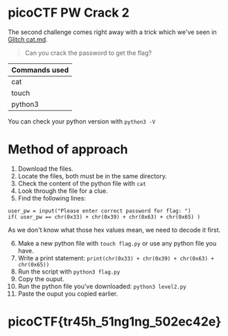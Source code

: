 # picoCTF PW Crack 2

The second challenge comes right away with a trick which we've seen in [Glitch cat.md](https://github.com/ASCII404/CTF-Writeups/blob/main/General_Skills/Glitch%20cat.md).
> Can you crack the password to get the flag?


| Commands used  | 
| ------------- | 
| cat | 
| touch |
| python3 |

You can check your python version with `python3 -V`

# Method of approach

1. Download the files.
2. Locate the files, both must be in the same directory. 
3. Check the content of the python file with `cat`
4. Look through the file for a clue.
5. Find the following lines:

`user_pw = input("Please enter correct password for flag: ")`<br>
`if( user_pw == chr(0x33) + chr(0x39) + chr(0x63) + chr(0x65) )`

As we don't know what those hex values mean, we need to decode it first.

6. Make a new python file with `touch flag.py` or use any python file you have.
7. Write a print statement: `print(chr(0x33) + chr(0x39) + chr(0x63) + chr(0x65))`
8. Run the script with `python3 flag.py`
9. Copy the ouput.
10. Run the python file you've downloaded: `python3 level2.py`
11. Paste the ouput you copied earlier.


# picoCTF{tr45h_51ng1ng_502ec42e}



